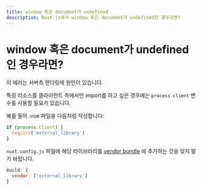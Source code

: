 ```yaml
---
title: window 혹은 document가 undefined
description: Nuxt.js에서 window 혹은 document가 undefined인 경우라면?
---
```


# window 혹은 document가 undefined인 경우라면?

이 에러는 서버측 랜더링에 원인이 있습니다.

특정 리소스를 클라이언트 측에서만 import를 하고 싶은 경우에는 `process.client` 변수를 사용할 필요가 있습니다.

예를 들어 .vue 파일을 다음처럼 작성합니다:

```js
if (process.client) {
  require('external_library')
}
```

<!-- Don't forget to add your library in the [vendor bundle](/api/configuration-build#build-vendor) in your `nuxt.config.js`: -->

`nuxt.config.js` 파일에 해당 라이브러리를 [vendor bundle](/api/configuration-build#vendor) 에 추가하는 것을 잊지 말기 바랍니다.

```js
build: {
  vendor: ['external_library']
}
```
